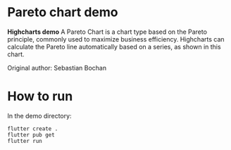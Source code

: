 # Pareto chart demo

**Highcharts demo**
A Pareto Chart is a chart type based on the Pareto principle, commonly
        used to maximize business efficiency. Highcharts can calculate the
        Pareto line automatically based on a series, as shown in this chart.

Original author: Sebastian Bochan

# How to run

In the demo directory:

```
flutter create .
flutter pub get
flutter run
```

